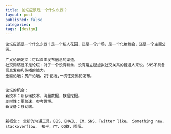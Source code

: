 ```yaml
---
title: 论坛应该是一个什么东西？
layout: post
published: false
categories:
tags: [design]
---
```


    论坛应该是一个什么东西？是一个私人花园，还是一个广场，是一个化妆舞会，还是一个主题公园。

    广义论坛定义：可以自由发布信息的渠道。
    社交网络是不是论坛：对于一个没有粉丝、没有建立起虚拟社交关系的普通人来说，SNS不具备信息发布和传播的能力。
    垂直论坛：房产论坛、2手论坛,一次性交易的发布。


    论坛的机会：
    新技术：新存储技术，海量数据，数据挖掘。
    即时性：更快速，参考微博。
    新设备：移动端。


    新概念： 全新的沟通工具。BBS、EMAIL、IM、SNS、Twitter like。 Something new， stackoverflow， 知乎，YY，QQ群，陌陌。
